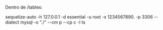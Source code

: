 Dentro de /tables:

sequelize-auto -h 127.0.0.1 -d essential -u root -x 1234567890. -p 3306 --dialect mysql -o "./" --cm p --cp c -l ts

